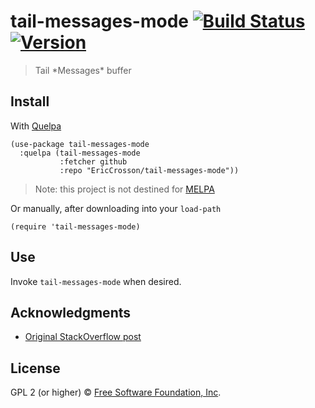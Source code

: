 # tail-messages-mode [![Build Status](https://travis-ci.org/EricCrosson/tail-messages-mode.svg?branch=master)](https://travis-ci.org/EricCrosson/tail-messages-mode) [![Version](https://img.shields.io/github/tag/EricCrosson/tail-messages-mode.svg)](https://github.com/EricCrosson/tail-messages-mode/releases)

> Tail \*Messages\* buffer

## Install

With [Quelpa](https://framagit.org/steckerhalter/quelpa)

``` {.sourceCode .lisp}
(use-package tail-messages-mode
  :quelpa (tail-messages-mode
           :fetcher github
           :repo "EricCrosson/tail-messages-mode"))
```

> Note: this project is not destined for [MELPA](https://melpa.org/)

Or manually, after downloading into your `load-path`

``` {.sourceCode .lisp}
(require 'tail-messages-mode)
```

## Use

Invoke `tail-messages-mode` when desired.

## Acknowledgments

- [Original StackOverflow post](https://stackoverflow.com/a/4685005/10596482)

## License

GPL 2 (or higher) © [Free Software Foundation, Inc](http://www.fsf.org/about).
